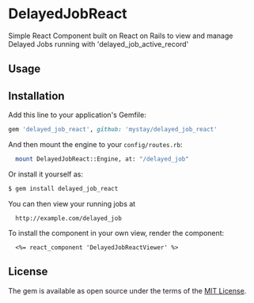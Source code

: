 # DelayedJobReact
Simple React Component built on React on Rails to view and manage Delayed Jobs running with 'delayed_job_active_record'

## Usage


## Installation
Add this line to your application's Gemfile:

```ruby
gem 'delayed_job_react', github: 'mystay/delayed_job_react'
```

And then mount the engine to your `config/routes.rb`:
```bash
  mount DelayedJobReact::Engine, at: "/delayed_job"
```

Or install it yourself as:
```bash
$ gem install delayed_job_react
```

You can then view your running jobs at
```
  http://example.com/delayed_job
```

To install the component in your own view, render the component:
```
  <%= react_component 'DelayedJobReactViewer' %>
```

## License
The gem is available as open source under the terms of the [MIT License](https://opensource.org/licenses/MIT).
